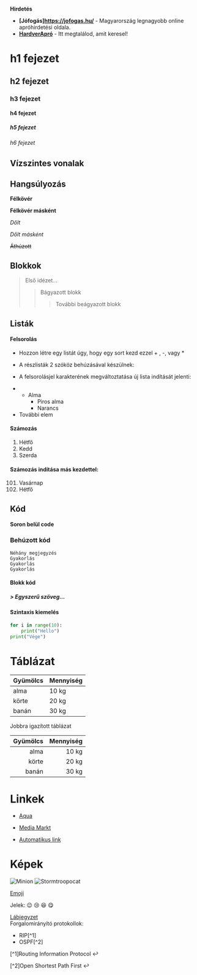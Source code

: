 **Hirdetés**

- __[Jófogás]https://jofogas.hu/__ - Magyarország legnagyobb online apróhirdetési oldala.
- __[HardverApró](https://harverapro.hu/)__ - Itt megtalálod, amit keresel!


# h1 fejezet
## h2 fejezet
### h3 fejezet
#### h4 fejezet
##### h5 fejezet
###### h6 fejezet


Vízszintes vonalak
----------

## Hangsúlyozás

**Félkövér**

__Félkövér másként__

*Dőlt*

_Dőlt másként_


~~Áthúzott~~

## Blokkok


> Első idézet...
>> Bágyazott blokk
>>> További beágyazott blokk


## Listák

#### Felsorolás

+ Hozzon létre egy listát úgy, hogy egy sort kezd ezzel + , -, vagy *
- A részlisták 2 szóköz behúzásával készülnek:
*  A felsorolásjel karakterének megváltoztatása új lista indítását jelenti:
- - Alma
     - Piros alma
      - Narancs
- További elem

#### Számozás

1. Hétfő
2. Kedd
3. Szerda



#### Számozás indítása más kezdettel:

101.  Vasárnap
102. Hétfő


## Kód

#### Soron belül code

### Behúzott kód
```
Néhány megjegyzés
Gyakorlás
Gyakorlás
Gyakorlás
```

#### Blokk kód


##### > Egyszerű szöveg...


#### Szintaxis kiemelés

```python
for i in range(10):
    print("Hello")
print("Vége")
```


# Táblázat

|**Gyümölcs** | **Mennyiség**|
|-----| -----|
|alma|10 kg|
|körte|20 kg|
|banán|30 kg|

Jobbra igazított táblázat

|**Gyümölcs** | **Mennyiség**|
|-----:| -----:|
|alma|10 kg|
|körte|20 kg|
|banán|30 kg|


# Linkek

+ [Aqua](http://aqua.hu)

+ [Media Markt](http://mediamarkt.hu/) 

+ [Automatikus link](https://arpadszki.hu)


# Képek

![Minion](https://octodex.github.com/images/minion.png)
![Stormtroopocat](https://octodex.github.com/images/stormtroopocat.jpg
"The Stormtroopocat")


[Emoji](https://github.com/markdown-it/markdown-it-emoji)

Jelek: :wink: :cry: :laughing: :yum:


[Lábjegyzet](https://github.com/markdown-it/markdown-it-footnote)\
Forgalomirányító protokollok:  
+ RIP[^1]
+ OSPF[^2]

[^1]Routing Information Protocol ↩


[^2]Open Shortest Path First  ↩


